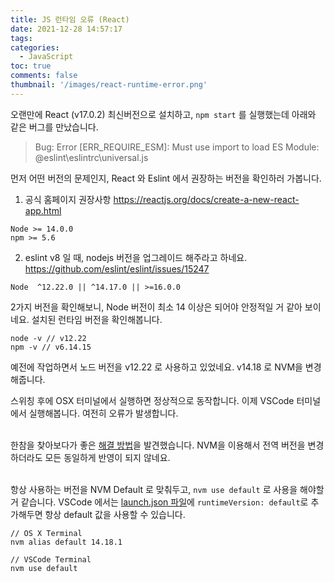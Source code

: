 ```yaml
---
title: JS 런타임 오류 (React)
date: 2021-12-28 14:57:17
tags:
categories:
  - JavaScript
toc: true
comments: false
thumbnail: '/images/react-runtime-error.png'
---
```


오랜만에 React (v17.0.2) 최신버전으로 설치하고, `npm start` 를 실행했는데 아래와 같은 버그를 만났습니다.

> Bug: Error [ERR_REQUIRE_ESM]: Must use import to load ES Module: @eslint\eslintrc\universal.js

먼저 어떤 버전의 문제인지, React 와 Eslint 에서 권장하는 버전을 확인하러 가봅니다.

<!-- more -->
1. 공식 홈페이지 권장사항
   https://reactjs.org/docs/create-a-new-react-app.html

```
Node >= 14.0.0
npm >= 5.6
```

2. eslint v8 일 때, nodejs 버전을 업그레이드 해주라고 하네요.  
   https://github.com/eslint/eslint/issues/15247

```
Node  ^12.22.0 || ^14.17.0 || >=16.0.0
```

2가지 버전을 확인해보니, Node 버전이 최소 14 이상은 되어야 안정적일 거 같아 보이네요.
설치된 런타임 버전을 확인해봅니다.

```
node -v // v12.22
npm -v // v6.14.15
```

예전에 작업하면서 노드 버전을 v12.22 로 사용하고 있었네요. v14.18 로 NVM을 변경해줍니다.

스위칭 후에 OSX 터미널에서 실행하면 정상적으로 동작합니다. 이제 VSCode 터미널에서 실행해봅니다.
여전히 오류가 발생합니다. <br/><br/>

한참을 찾아보다가 좋은 [해결 방법](https://stackoverflow.com/questions/44700432/visual-studio-code-to-use-node-version-specified-by-nvm)을 발견했습니다.
NVM을 이용해서 전역 버전을 변경하더라도 모든 동일하게 반영이 되지 않네요. <br/><br/>

항상 사용하는 버전을 NVM Default 로 맞춰두고, `nvm use default` 로 사용을 해야할 거 같습니다.
VSCode 에서는 [launch.json 파일](https://code.visualstudio.com/docs/editor/debugging#_run-view)에 `runtimeVersion: default`로 추가해두면 항상 default 값을 사용할 수 있습니다.

```
// OS X Terminal
nvm alias default 14.18.1

// VSCode Terminal
nvm use default
```
